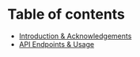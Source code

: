 # Table of contents

* [Introduction & Acknowledgements](README.md)
* [API Endpoints & Usage](api-endpoints-and-usage.md)
